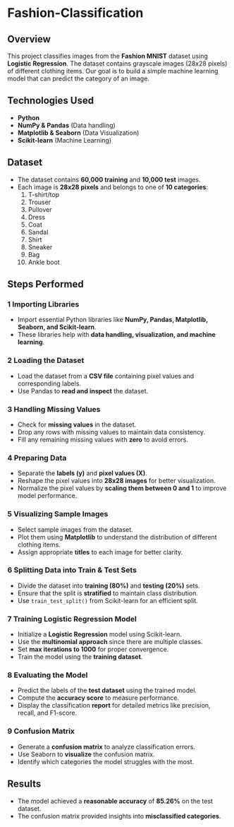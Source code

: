 # Fashion-Classification

##  Overview
This project classifies images from the **Fashion MNIST** dataset using **Logistic Regression**. The dataset contains grayscale images (28x28 pixels) of different clothing items. Our goal is to build a simple machine learning model that can predict the category of an image.

##  Technologies Used
- **Python**
- **NumPy & Pandas** (Data handling)
- **Matplotlib & Seaborn** (Data Visualization)
- **Scikit-learn** (Machine Learning)

##  Dataset
- The dataset contains **60,000 training** and **10,000 test** images.
- Each image is **28x28 pixels** and belongs to one of **10 categories**:
  1. T-shirt/top
  2. Trouser
  3. Pullover
  4. Dress
  5. Coat
  6. Sandal
  7. Shirt
  8. Sneaker
  9. Bag
  10. Ankle boot

##  Steps Performed

### 1️ Importing Libraries
- Import essential Python libraries like **NumPy, Pandas, Matplotlib, Seaborn, and Scikit-learn**.
- These libraries help with **data handling, visualization, and machine learning**.

### 2️ Loading the Dataset
- Load the dataset from a **CSV file** containing pixel values and corresponding labels.
- Use Pandas to **read and inspect** the dataset.

### 3️ Handling Missing Values
- Check for **missing values** in the dataset.
- Drop any rows with missing values to maintain data consistency.
- Fill any remaining missing values with **zero** to avoid errors.

### 4️ Preparing Data
- Separate the **labels (y)** and **pixel values (X)**.
- Reshape the pixel values into **28x28 images** for better visualization.
- Normalize the pixel values by **scaling them between 0 and 1** to improve model performance.

### 5️ Visualizing Sample Images
- Select sample images from the dataset.
- Plot them using **Matplotlib** to understand the distribution of different clothing items.
- Assign appropriate **titles** to each image for better clarity.

### 6️ Splitting Data into Train & Test Sets
- Divide the dataset into **training (80%)** and **testing (20%)** sets.
- Ensure that the split is **stratified** to maintain class distribution.
- Use `train_test_split()` from Scikit-learn for an efficient split.

### 7️ Training Logistic Regression Model
- Initialize a **Logistic Regression** model using Scikit-learn.
- Use the **multinomial approach** since there are multiple classes.
- Set **max iterations to 1000** for proper convergence.
- Train the model using the **training dataset**.

### 8️ Evaluating the Model
- Predict the labels of the **test dataset** using the trained model.
- Compute the **accuracy score** to measure performance.
- Display the classification **report** for detailed metrics like precision, recall, and F1-score.

### 9️ Confusion Matrix
- Generate a **confusion matrix** to analyze classification errors.
- Use Seaborn to **visualize** the confusion matrix.
- Identify which categories the model struggles with the most.

##  Results
- The model achieved a **reasonable accuracy** of **85.26%** on the test dataset.
- The confusion matrix provided insights into **misclassified categories**.

